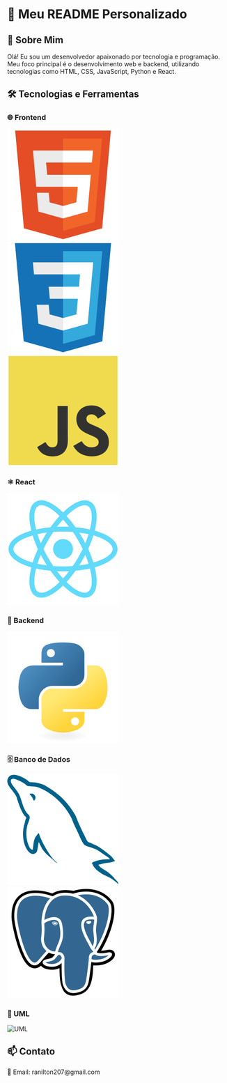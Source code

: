 <!DOCTYPE html>
<html lang="pt-br">
<head>
    <meta charset="UTF-8">
    <meta name="viewport" content="width=device-width, initial-scale=1.0">
<body>
    <h1>📌 Meu README Personalizado</h1> 
    <h2>🚀 Sobre Mim</h2>
    <p>Olá! Eu sou um desenvolvedor apaixonado por tecnologia e programação. Meu foco principal é o desenvolvimento web e backend, utilizando tecnologias como HTML, CSS, JavaScript, Python e React.</p>
    <h2>🛠️ Tecnologias e Ferramentas</h2>
    <h3>🌐 Frontend</h3>
    <div class="icons">
        <img src="https://raw.githubusercontent.com/devicons/devicon/master/icons/html5/html5-original.svg"widht: 36px height: 36px alt="HTML5">
        <img src="https://raw.githubusercontent.com/devicons/devicon/master/icons/css3/css3-original.svg" widht: 36px height: 36px alt="CSS3">
        <img src="https://raw.githubusercontent.com/devicons/devicon/master/icons/javascript/javascript-original.svg" widht: 36px height: 36px alt="JavaScript">
    </div>
    <h3>⚛️ React</h3>
    <div class="icons">
        <img src="https://raw.githubusercontent.com/devicons/devicon/master/icons/react/react-original.svg" widht: 36px height: 36px alt="React">
    </div>
    <h3>🐍 Backend</h3>
    <div class="icons">
        <img src="https://raw.githubusercontent.com/devicons/devicon/master/icons/python/python-original.svg" widht: 36px height: 36px alt="Python">
    </div>
    <h3>🗄️ Banco de Dados</h3>
    <div class="icons">
        <img src="https://raw.githubusercontent.com/devicons/devicon/master/icons/mysql/mysql-original.svg" widht: 36px height: 36pxalt="MySQL">
        <img src="https://raw.githubusercontent.com/devicons/devicon/master/icons/postgresql/postgresql-original.svg" widht: 36px height: 36px alt="PostgreSQL">
    </div>
    <h3>📌 UML</h3>
    <div class="icons">
        <img src="https://upload.wikimedia.org/wikipedia/commons/1/14/UML_logo.svg" alt="UML" widht: 36px height: 36px>
    </div>
    <h2>📫 Contato</h2>
    <p>📧 Email: ranilton207@gmail.com</p>
</body>
</html>
